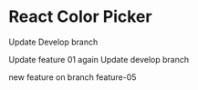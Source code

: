 # React Color Picker

Update Develop branch

Update feature 01 again
Update develop branch

new feature on branch feature-05
